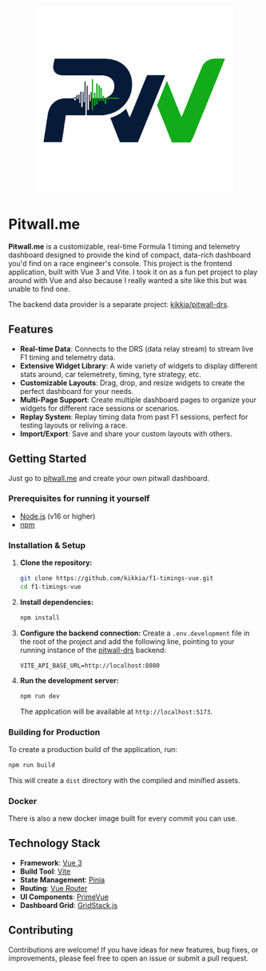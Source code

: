 <p align="center">
  <img src="public/pwlogo-full.png" alt="Pitwall.me Logo" width="400"/>
</p>

# Pitwall.me

**Pitwall.me** is a customizable, real-time Formula 1 timing and telemetry dashboard designed to provide the kind of compact, data-rich dashboard you'd find on a race engineer's console. This project is the frontend application, built with Vue 3 and Vite. I took it on as a fun pet project to play around with Vue and also because I really wanted a site like this but was unable to find one. 

The backend data provider is a separate project: [kikkia/pitwall-drs](https://github.com/kikkia/pitwall-drs).

## Features

*   **Real-time Data**: Connects to the DRS (data relay stream) to stream live F1 timing and telemetry data.
*   **Extensive Widget Library**: A wide variety of widgets to display different stats around, car telemetrety, timing, tyre strategy, etc.
*   **Customizable Layouts**: Drag, drop, and resize widgets to create the perfect dashboard for your needs.
*   **Multi-Page Support**: Create multiple dashboard pages to organize your widgets for different race sessions or scenarios.
*   **Replay System**: Replay timing data from past F1 sessions, perfect for testing layouts or reliving a race.
*   **Import/Export**: Save and share your custom layouts with others.

## Getting Started
Just go to [pitwall.me](https://pitwall.me) and create your own pitwall dashboard.

### Prerequisites for running it yourself

*   [Node.js](https://nodejs.org/) (v16 or higher)
*   [npm](https://www.npmjs.com/)

### Installation & Setup

1.  **Clone the repository:**
    ```sh
    git clone https://github.com/kikkia/f1-timings-vue.git
    cd f1-timings-vue
    ```

2.  **Install dependencies:**
    ```sh
    npm install
    ```

3.  **Configure the backend connection:**
    Create a `.env.development` file in the root of the project and add the following line, pointing to your running instance of the [pitwall-drs](https://github.com/kikkia/pitwall-drs) backend:
    ```
    VITE_API_BASE_URL=http://localhost:8080
    ```

4.  **Run the development server:**
    ```sh
    npm run dev
    ```
    The application will be available at `http://localhost:5173`.

### Building for Production

To create a production build of the application, run:

```sh
npm run build
```

This will create a `dist` directory with the compiled and minified assets.

### Docker
There is also a new docker image built for every commit you can use.

## Technology Stack

*   **Framework**: [Vue 3](https://vuejs.org/)
*   **Build Tool**: [Vite](https://vitejs.dev/)
*   **State Management**: [Pinia](https://pinia.vuejs.org/)
*   **Routing**: [Vue Router](https://router.vuejs.org/)
*   **UI Components**: [PrimeVue](https://primevue.org/)
*   **Dashboard Grid**: [GridStack.js](https://gridstackjs.com/)

## Contributing

Contributions are welcome! If you have ideas for new features, bug fixes, or improvements, please feel free to open an issue or submit a pull request.
